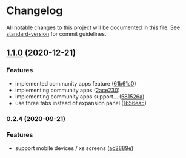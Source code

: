 # Changelog

All notable changes to this project will be documented in this file. See [standard-version](https://github.com/conventional-changelog/standard-version) for commit guidelines.

## [1.1.0](https://github.com/potpiejimmy/applauncher/compare/v1.0.0...v1.1.0) (2020-12-21)


### Features

* implemented community apps feature ([61b61c0](https://github.com/potpiejimmy/applauncher/commit/61b61c0948ee0a573482b4a4024e60a595c5efd3))
* implementing community apps ([2ace230](https://github.com/potpiejimmy/applauncher/commit/2ace2304c30c24254f08d2a81ed2b46cfbaa220a))
* implementing community apps support... ([581526a](https://github.com/potpiejimmy/applauncher/commit/581526ab31d753cfe4e46871af137cfc3f49400a))
* use three tabs instead of expansion panel ([1656ea5](https://github.com/potpiejimmy/applauncher/commit/1656ea5106b6bb9451234d4717a965a474bb2fce))

### 0.2.4 (2020-09-21)


### Features

* support mobile devices / xs screens ([ac2889e](https://github.com/potpiejimmy/applauncher/commit/ac2889e112197c07480f12aecf5d453a84eed716))
